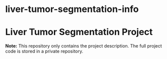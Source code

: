 # liver-tumor-segmentation-info


# Liver Tumor Segmentation Project

**Note:** This repository only contains the project description. The full project code is stored in a private repository.

